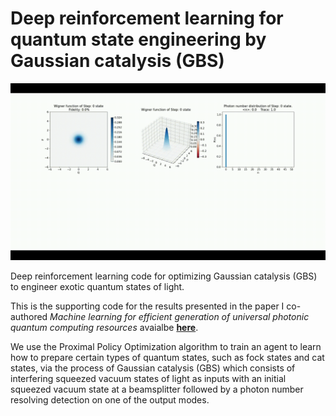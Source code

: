 # Deep reinforcement learning for quantum state engineering by Gaussian catalysis (GBS)

![til](cat.gif)

Deep reinforcement learning code for optimizing Gaussian catalysis (GBS) to engineer exotic quantum states of light.

This is the supporting code for the results presented in the paper I co-authored *Machine learning for efficient generation of universal photonic quantum computing resources* avaialbe [**here**](https://opg.optica.org/opticaq/fulltext.cfm?uri=opticaq-2-4-296&id=554736).

We use the Proximal Policy Optimization algorithm to train an agent to learn how to prepare certain types of quantum states, such as fock states and cat states, via the process of Gaussian catalysis (GBS) which consists of interfering squeezed vacuum states of light as inputs with an initial squeezed vacuum state at a beamsplitter followed by a photon number resolving detection on one of the output modes.
